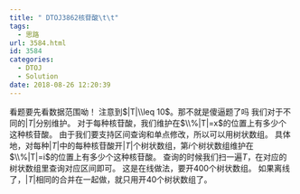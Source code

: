 ```yaml
---
title: " DTOJ3862核苷酸\t\t"
tags:
  - 思路
url: 3584.html
id: 3584
categories:
  - DTOJ
  - Solution
date: 2018-08-26 12:20:39
---
```


看题要先看数据范围呦！ 注意到$|T|\\leq 10$。那不就是傻逼题了吗 我们对于不同的$|T|$分别维护。 对于每种核苷酸，我们维护在$\\%|T|=x$的位置上有多少个这种核苷酸。 由于我们要支持区间查询和单点修改，所以可以用树状数组。 具体地，对每种$|T|$中的每种核苷酸开$|T|$个树状数组，第$i$个树状数组维护在$\\%|T|=i$的位置上有多少个这种核苷酸。 查询的时候我们扫一遍$T$，在对应的树状数组里查询对应区间即可。 这是在线做法，要开$400$个树状数组。 如果离线了，$|T|$相同的合并在一起做，就只用开$40$个树状数组了。